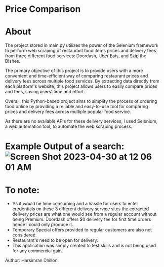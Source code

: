 # Price Comparison

# About
The project stored in main.py utilizes the power of the Selenium framework to perform web scraping of restaurant food items prices and delivery fees from three different food services: Doordash, Uber Eats, and Skip the Dishes. 

The primary objective of this project is to provide users with a more convenient and time-efficient way of comparing restaurant prices and delivery fees across multiple food services. By extracting data directly from each platform's website, this project allows users to easily compare prices and fees, saving users' time and effort. 

Overall, this Python-based project aims to simplify the process of ordering food online by providing a reliable and easy-to-use tool for comparing prices and delivery fees across multiple popular food service.

As there are no available APIs for these delivery services, I used Selenium, a web automation tool, to automate the web scraping process.

# Example Output of a search: ![Screen Shot 2023-04-30 at 12 06 01 AM](https://user-images.githubusercontent.com/82992603/235338224-66b832e8-d947-4227-ae0b-a789ba16ee62.png)


# To note:
- As it would be time consuming and a hassle for users to enter credentials on these 3 different delivery service sites the extracted delivery prices are what one would see from a regular account without being Premium. Doordash offers $0 delivery fee for first time orders hence I could only produce it. 
- Temporary Special offers provided to regular customers are also not considered.
- Restaurant's need to be open for delivery.
- This application was simply created to test skills and is not being used for any commercial gain.

Author: Harsimran Dhillon
